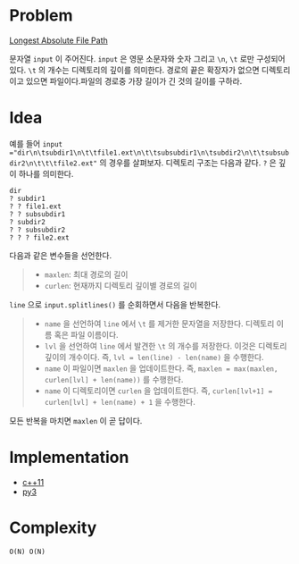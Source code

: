 # Problem

[Longest Absolute File Path](https://leetcode.com/problems/longest-absolute-file-path/)

문자열 `input` 이 주어진다. `input` 은 영문 소문자와 숫자 그리고 `\n`,
`\t` 로만 구성되어 있다. `\t` 의 개수는 디렉토리의 깊이를
의미한다. 경로의 끝은 확장자가 없으면 디렉토리이고 있으면
파일이다.파일의 경로중 가장 길이가 긴 것의 길이를 구하라.

# Idea

예를 들어 `input
="dir\n\tsubdir1\n\t\tfile1.ext\n\t\tsubsubdir1\n\tsubdir2\n\t\tsubsubdir2\n\t\t\tfile2.ext"`
의 경우를 살펴보자. 디렉토리 구조는 다음과 같다. `?` 은 깊이 하나를
의미한다.

```
dir
? subdir1
? ? file1.ext
? ? subsubdir1
? subdir2
? ? subsubdir2
? ? ? file2.ext
```

다음과 같은 변수들을 선언한다.

> * `maxlen`: 최대 경로의 길이
> * `curlen`: 현재까지 디렉토리 깊이별 경로의 길이

`line` 으로 `input.splitlines()` 를 순회하면서 다음을 반복한다.

> * `name` 을 선언하여 `line` 에서 `\t` 를 제거한 문자열을
>   저장한다. 디렉토리 이름 혹은 파일 이름이다.
> * `lvl` 을 선언하여 `line` 에서 발견한 `\t` 의 개수를
>   저장한다. 이것은 디렉토리 깊이의 개수이다. 즉, `lvl = len(line) -
>   len(name)` 을 수행한다.
> * `name` 이 파일이면 `maxlen` 을 업데이트한다. 즉, `maxlen =
>   max(maxlen, curlen[lvl] + len(name))` 를 수행한다.
> * `name` 이 디렉토리이면 `curlen` 을 업데이트한다. 즉,
>   `curlen[lvl+1] = curlen[lvl] + len(name) + 1` 을 수행한다.

모든 반복을 마치면 `maxlen` 이 곧 답이다.

# Implementation

* [c++11](a.cpp)
* [py3](a.py)

# Complexity

```
O(N) O(N)
```
